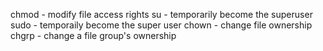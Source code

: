chmod - modify file access rights
su - temporarily become the superuser
sudo - temporaily become the super user
chown - change file ownership
chgrp - change a file group's ownership
